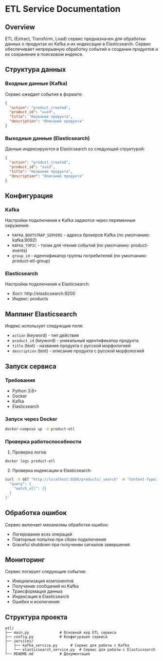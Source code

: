 # ETL Service Documentation

## Overview
ETL (Extract, Transform, Load) сервис предназначен для обработки данных о продуктах из Kafka и их индексации в Elasticsearch. Сервис обеспечивает непрерывную обработку событий о создании продуктов и их сохранение в поисковом индексе.

## Структура данных

### Входные данные (Kafka)
Сервис ожидает события в формате:
```json
{
  "action": "product_created",
  "product_id": "uuid",
  "title": "Название продукта",
  "description": "Описание продукта"
}
```

### Выходные данные (Elasticsearch)
Данные индексируются в Elasticsearch со следующей структурой:
```json
{
  "action": "product_created",
  "product_id": "uuid",
  "title": "Название продукта",
  "description": "Описание продукта"
}
```

## Конфигурация

### Kafka
Настройки подключения к Kafka задаются через переменные окружения:
- `KAFKA_BOOTSTRAP_SERVERS` - адреса брокеров Kafka (по умолчанию: kafka:9092)
- `KAFKA_TOPIC` - топик для чтения событий (по умолчанию: product-events)
- `group_id` - идентификатор группы потребителей (по умолчанию: product-etl-group)

### Elasticsearch
Настройки подключения к Elasticsearch:
- Хост: http://elasticsearch:9200
- Индекс: products

## Маппинг Elasticsearch
Индекс использует следующие поля:
- `action` (keyword) - тип действия
- `product_id` (keyword) - уникальный идентификатор продукта
- `title` (text) - название продукта с русской морфологией
- `description` (text) - описание продукта с русской морфологией

## Запуск сервиса

### Требования
- Python 3.8+
- Docker
- Kafka
- Elasticsearch

### Запуск через Docker
```bash
docker-compose up -d product-etl
```

### Проверка работоспособности
1. Проверка логов:
```bash
docker logs product-etl
```

2. Проверка индексации в Elasticsearch:
```bash
curl -X GET "http://localhost:9200/products/_search" -H "Content-Type: application/json" -d '{
  "query": {
    "match_all": {}
  }
}'
```

## Обработка ошибок
Сервис включает механизмы обработки ошибок:
- Логирование всех операций
- Повторные попытки при сбоях подключения
- Graceful shutdown при получении сигналов завершения

## Мониторинг
Сервис логирует следующие события:
- Инициализация компонентов
- Получение сообщений из Kafka
- Трансформация данных
- Индексация в Elasticsearch
- Ошибки и исключения

## Структура проекта
```
etl/
├── main.py              # Основной код ETL сервиса
├── config.py            # Конфигурация сервиса
├── services/
│   ├── kafka_service.py      # Сервис для работы с Kafka
│   └── elasticsearch_service.py  # Сервис для работы с Elasticsearch
└── README.md            # Документация
``` 